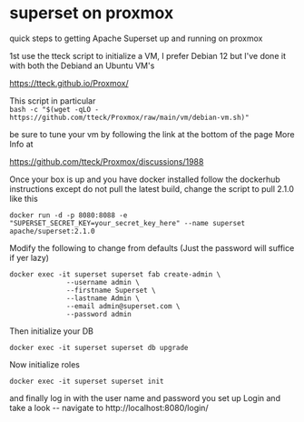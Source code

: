 # superset on proxmox
quick steps to getting Apache Superset up and running on proxmox

1st use the tteck script to initialize a VM, I prefer Debian 12 but I've done it with both the Debiand an Ubuntu VM's

https://tteck.github.io/Proxmox/

This script in particular<br>
```bash -c "$(wget -qLO - https://github.com/tteck/Proxmox/raw/main/vm/debian-vm.sh)"```

 be sure to tune your vm by following the link at the bottom of the page
 More Info at 
 
 https://github.com/tteck/Proxmox/discussions/1988

 Once your box is up and you have docker installed follow the dockerhub instructions except do not pull the latest build, change the script to pull 2.1.0 like this 

```
docker run -d -p 8080:8088 -e "SUPERSET_SECRET_KEY=your_secret_key_here" --name superset apache/superset:2.1.0
```

Modify the following to change from defaults (Just the password will suffice if yer lazy)

```
docker exec -it superset superset fab create-admin \
              --username admin \
              --firstname Superset \
              --lastname Admin \
              --email admin@superset.com \
              --password admin
```

Then initialize your DB

```docker exec -it superset superset db upgrade```
  
Now initialize roles 

```docker exec -it superset superset init```

and finally log in with the user name and password you set up
Login and take a look -- navigate to http://localhost:8080/login/

